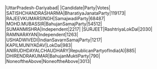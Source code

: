  
|UttarPradesh-Dariyabad|
|Candidate|Party|Votes|
|SATISHCHANDRASHARMA|BharatiyaJanataParty|119173|
|RAJEEVKUMARSINGH|SamajwadiParty|68487|
|MOHD.MUBASSIR|BahujanSamajParty|54512|
|SUMANMISHRA|Independent|2217|
|SURJEET|RashtriyaLokDal|2030|
|RAMNARAYAN|Independent|1263|
|USHADWIVEDI|IndianSavarnSamajParty|1217|
|KAPILMUNIYADAV|LokDal|983|
|ANIRUDHDAYALCHAUDHARY|RepublicanPartyofIndia(A)|885|
|DHIRENDRAKUMAR|BahujanMuktiParty|790|
|NoneoftheAbove|NoneoftheAbove|3013|
